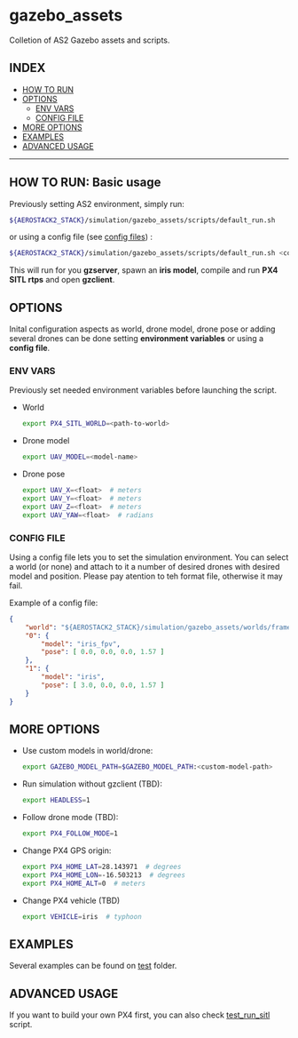 # gazebo_assets
Colletion of AS2 Gazebo assets and scripts.

## INDEX
- [HOW TO RUN](#how-to-run-basic-usage)
- [OPTIONS](#options)
    - [ENV VARS](#env-vars)
    - [CONFIG FILE](#config-file)
- [MORE OPTIONS](#more-options)
- [EXAMPLES](#examples)
- [ADVANCED USAGE](#advanced-usage)
---

## HOW TO RUN: Basic usage

Previously setting AS2 environment, simply run:
```bash
${AEROSTACK2_STACK}/simulation/gazebo_assets/scripts/default_run.sh 
```

or using a config file (see [config files](#config-file)) :

```bash
${AEROSTACK2_STACK}/simulation/gazebo_assets/scripts/default_run.sh <config-file>
```

This will run for you **gzserver**, spawn an **iris model**, compile and run **PX4 SITL rtps** and open **gzclient**.

## OPTIONS
Inital configuration aspects as world, drone model, drone pose or adding several drones can be done setting **environment variables** or using a **config file**.

### ENV VARS
Previously set needed environment variables before launching the script.

- World
    ```bash
    export PX4_SITL_WORLD=<path-to-world>
    ```
- Drone model
    ```bash
    export UAV_MODEL=<model-name>
    ```
- Drone pose
    ```bash
    export UAV_X=<float>  # meters
    export UAV_Y=<float>  # meters
    export UAV_Z=<float>  # meters
    export UAV_YAW=<float>  # radians
    ```

### CONFIG FILE
Using a config file lets you to set the simulation environment. You can select a world (or none) and attach to it a number of desired drones with desired model and position. Please pay atention to teh format file, otherwise it may fail.

Example of a config file:
```json
{
    "world": "${AEROSTACK2_STACK}/simulation/gazebo_assets/worlds/frames.world",
    "0": {
        "model": "iris_fpv",
        "pose": [ 0.0, 0.0, 0.0, 1.57 ]
    },
    "1": {
        "model": "iris",
        "pose": [ 3.0, 0.0, 0.0, 1.57 ]
    }
}
```

## MORE OPTIONS
- Use custom models in world/drone:
    ```bash
    export GAZEBO_MODEL_PATH=$GAZEBO_MODEL_PATH:<custom-model-path>
    ```
- Run simulation without gzclient (TBD):
    ```bash
    export HEADLESS=1
    ```
- Follow drone mode (TBD):
    ```bash
    export PX4_FOLLOW_MODE=1
    ```
- Change PX4 GPS origin:

    ```bash
    export PX4_HOME_LAT=28.143971  # degrees
    export PX4_HOME_LON=-16.503213  # degrees
    export PX4_HOME_ALT=0  # meters
    ```
- Change PX4 vehicle (TBD)
    ```bash
    export VEHICLE=iris  # typhoon
    ```

## EXAMPLES
Several examples can be found on [test](/tests) folder.

## ADVANCED USAGE

If you want to build your own PX4 first, you can also check [test_run_sitl](/tests/test_run_sitl.sh) script.

